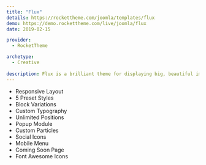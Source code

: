 ```yaml
---
title: "Flux"
details: https://rockettheme.com/joomla/templates/flux
demo: https://demo.rockettheme.com/live/joomla/flux
date: 2019-02-15

provider: 
  - RocketTheme

archetype:
  - Creative
  
description: Flux is a brilliant theme for displaying big, beautiful images alongside modern charts and text. It features several new premium particles that make it easy to create easy-to-read charts, calendars, content blocks, and more.
---
```


* Responsive Layout
* 5 Preset Styles
* Block Variations
* Custom Typography
* Unlimited Positions
* Popup Module
* Custom Particles
* Social Icons
* Mobile Menu
* Coming Soon Page
* Font Awesome Icons	